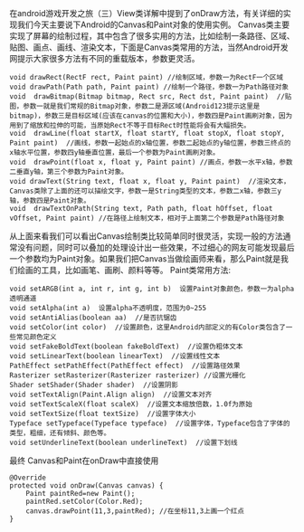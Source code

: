 在android游戏开发之旅（三）View类详解中提到了onDraw方法，有关详细的实现我们今天主要说下Android的Canvas和Paint对象的使用实例。
Canvas类主要实现了屏幕的绘制过程，其中包含了很多实用的方法，比如绘制一条路径、区域、贴图、画点、画线、渲染文本，下面是Canvas类常用的方法，当然Android开发网提示大家很多方法有不同的重载版本，参数更灵活。
```  
void drawRect(RectF rect, Paint paint) //绘制区域，参数一为RectF一个区域
void drawPath(Path path, Paint paint) //绘制一个路径，参数一为Path路径对象 
void  drawBitmap(Bitmap bitmap, Rect src, Rect dst, Paint paint)  //贴图，参数一就是我们常规的Bitmap对象，参数二是源区域(Android123提示这里是bitmap)，参数三是目标区域(应该在canvas的位置和大小)，参数四是Paint画刷对象，因为用到了缩放和拉伸的可能，当原始Rect不等于目标Rect时性能将会有大幅损失。 
void  drawLine(float startX, float startY, float stopX, float stopY, Paint paint)  //画线，参数一起始点的x轴位置，参数二起始点的y轴位置，参数三终点的x轴水平位置，参数四y轴垂直位置，最后一个参数为Paint画刷对象。
void  drawPoint(float x, float y, Paint paint) //画点，参数一水平x轴，参数二垂直y轴，第三个参数为Paint对象。
void drawText(String text, float x, float y, Paint paint)  //渲染文本，Canvas类除了上面的还可以描绘文字，参数一是String类型的文本，参数二x轴，参数三y轴，参数四是Paint对象。
void  drawTextOnPath(String text, Path path, float hOffset, float vOffset, Paint paint) //在路径上绘制文本，相对于上面第二个参数是Path路径对象
```
从上面来看我们可以看出Canvas绘制类比较简单同时很灵活，实现一般的方法通常没有问题，同时可以叠加的处理设计出一些效果，不过细心的网友可能发现最后一个参数均为Paint对象。如果我们把Canvas当做绘画师来看，那么Paint就是我们绘画的工具，比如画笔、画刷、颜料等等。
Paint类常用方法:
```  
void setARGB(int a, int r, int g, int b)  设置Paint对象颜色，参数一为alpha透明通道
void setAlpha(int a)  设置alpha不透明度，范围为0~255
void setAntiAlias(boolean aa)  //是否抗锯齿
void setColor(int color)  //设置颜色，这里Android内部定义的有Color类包含了一些常见颜色定义
void setFakeBoldText(boolean fakeBoldText)  //设置伪粗体文本
void setLinearText(boolean linearText)  //设置线性文本
PathEffect setPathEffect(PathEffect effect)  //设置路径效果
Rasterizer setRasterizer(Rasterizer rasterizer) //设置光栅化
Shader setShader(Shader shader)  //设置阴影 
void setTextAlign(Paint.Align align)  //设置文本对齐
void setTextScaleX(float scaleX)  //设置文本缩放倍数，1.0f为原始
void setTextSize(float textSize)  //设置字体大小
Typeface setTypeface(Typeface typeface)  //设置字体，Typeface包含了字体的类型，粗细，还有倾斜、颜色等。
void setUnderlineText(boolean underlineText)  //设置下划线
```
最终 Canvas和Paint在onDraw中直接使用
```  
@Override
protected void onDraw(Canvas canvas) {
	Paint paintRed=new Paint();
	paintRed.setColor(Color.Red);
	canvas.drawPoint(11,3,paintRed); //在坐标11,3上画一个红点
}
```